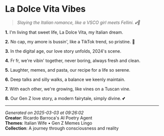 # La Dolce Vita Vibes

> *Slaying the Italian romance, like a VSCO girl meets Fellini. 💕📸*

**1.** I'm living that sweet life, La Dolce Vita, my Italian dream.


**2.** No cap, my amore is bussin', like a TikTok trend, so pristine. 💫


**3.** In the digital age, our love story unfolds, 2024's scene.


**4.** Fr fr, we're vibin' together, never boring, always fresh and clean.


**5.** Laughter, memes, and pasta, our recipe for a life so serene.


**6.** Deep talks and silly walks, a balance we keenly maintain.


**7.** With each other, we're growing, like vines on a Tuscan vine.


**8.** Our Gen Z love story, a modern fairytale, simply divine. 💕



---

*Generated on 2025-03-03 at 09:26:02*  
**Creator**: Ricardo Barroca's AI Poetry Agent  
**Themes**: Italian Wife • Gen Z Memes Lingo  
**Collection**: A journey through consciousness and reality